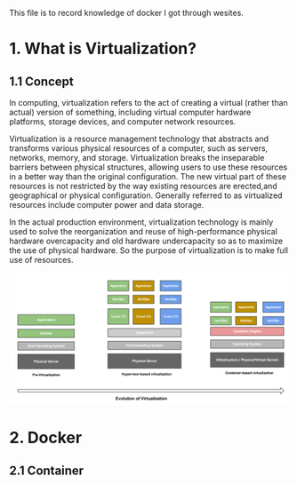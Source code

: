 This file is to record knowledge of docker I got through wesites.

# 1. What is Virtualization?

## 1.1 Concept
In computing, virtualization refers to the act of creating a virtual (rather than actual) version of something, including virtual computer hardware platforms, storage devices, and computer network resources.

Virtualization is a resource management technology that abstracts and transforms various physical resources of a computer, such as servers, networks, memory, and storage. Virtualization breaks the inseparable barriers between physical structures, allowing users to use these resources in a better way than the original configuration. The new virtual part of these resources is not restricted by the way existing resources are erected,and geographical or physical configuration. Generally referred to as virtualized resources include computer power and data storage.

In the actual production environment, virtualization technology is mainly used to solve the reorganization and reuse of high-performance physical hardware overcapacity and old hardware undercapacity so as to maximize the use of physical hardware. So the purpose of virtualization is to make full use of resources.

![image](https://github.com/Noah-Du/Intern_2020/blob/master/Evolution%20of%20Vitualization.png)


# 2. Docker

## 2.1 Container
